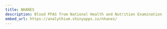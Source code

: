 ```yaml
---
title: NHANES
description: Blood PFAS from National Health and Nutrition Examination Survey
embed_url: https://analythium.shinyapps.io/nhanes/
---
```



 